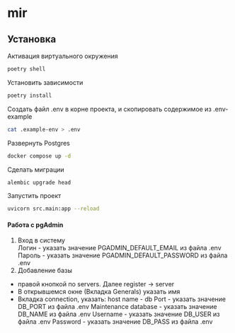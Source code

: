 # mir

## Установка   
Активация виртуального окружения
```sh
poetry shell
```
Установить зависимости
```sh
poetry install
```
Создать файл .env в корне проекта, и скопировать содержимое из .env-example
```sh
cat .example-env > .env
```
Развернуть Postgres 
```sh
docker compose up -d
```
Сделать миграции
```sh
alembic upgrade head
```
Запустить проект
```sh
uvicorn src.main:app --reload
```

#### Работа с pgAdmin
1. Вход в систему  
Логин - указать значение PGADMIN_DEFAULT_EMAIL из файла .env
Пароль - указать значение PGADMIN_DEFAULT_PASSWORD из файла .env
2. Добавление базы
 - правой кнопкой по servers. Далее register -> server
 - В открывшемся окне (Вкладка Generals) указать имя
 - Вкладка connection, указать:
host name - db
Port - указать значение DB_PORT из файла .env
Maintenance database - указать значение DB_NAME из файла .env
Username - указать значение DB_USER из файла .env
Password - указать значение DB_PASS из файла .env